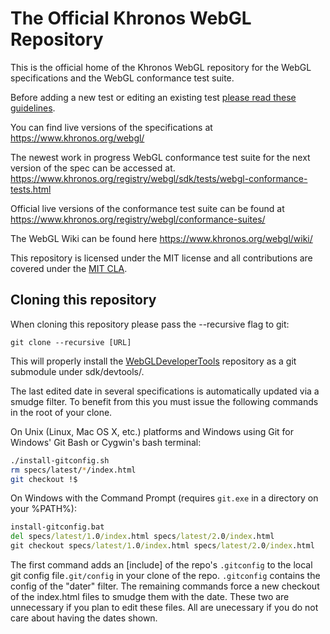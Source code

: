 # The Official Khronos WebGL Repository

This is the official home of the Khronos
WebGL repository for the WebGL specifications
and the WebGL conformance test suite.

Before adding a new test or editing an existing test
[please read these guidelines](sdk/tests/test-guidelines.md).

You can find live versions of the specifications at
https://www.khronos.org/webgl/

The newest work in progress WebGL conformance test suite
for the next version of the spec can be accessed at.
https://www.khronos.org/registry/webgl/sdk/tests/webgl-conformance-tests.html

Official live versions of the conformance test suite can be found at
https://www.khronos.org/registry/webgl/conformance-suites/

The WebGL Wiki can be found here
https://www.khronos.org/webgl/wiki/

This repository is licensed under the MIT license and all
contributions are covered under the [MIT
CLA](https://gist.github.com/KhronosWebservices/8f6da941cd2bb316e1f32e40a7f94429).

## Cloning this repository

When cloning this repository please pass the --recursive flag to git:

    git clone --recursive [URL]

This will properly install the [WebGLDeveloperTools](https://github.com/KhronosGroup/WebGLDeveloperTools)
repository as a git submodule under sdk/devtools/.

The last edited date in several specifications is automatically updated
via a smudge filter. To benefit from this you must issue the following
commands in the root of your clone.

On Unix (Linux, Mac OS X, etc.) platforms and Windows using Git for Windows'
Git Bash or Cygwin's bash terminal:

```bash
./install-gitconfig.sh
rm specs/latest/*/index.html
git checkout !$
```

On Windows with the Command Prompt (requires `git.exe` in a directory
on your %PATH%):

```cmd
install-gitconfig.bat
del specs/latest/1.0/index.html specs/latest/2.0/index.html 
git checkout specs/latest/1.0/index.html specs/latest/2.0/index.html 
```

The first command adds an [include] of the repo's `.gitconfig` to the local git config file`.git/config` in your clone of the repo. `.gitconfig` contains the config of the "dater" filter. The remaining commands force a new checkout of the index.html files to smudge them with the date. These two are unnecessary if you plan to edit these files. All are unecessary if you do not care about having the dates shown.
